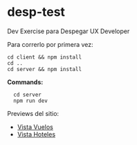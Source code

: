 # desp-test
Dev Exercise para Despegar UX Developer

Para correrlo por primera vez: 
```
cd client && npm install
cd ..
cd server && npm install
``` 

**Commands:**
```
  cd server
  npm run dev
```

Previews del sitio: 
- [Vista Vuelos](https://imgur.com/ddsPSkM)
- [Vista Hoteles](https://imgur.com/jDld9GE)

